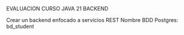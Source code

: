 EVALUACION CURSO JAVA 21 BACKEND

Crear un backend enfocado a servicios REST
Nombre BDD Postgres: bd_student
